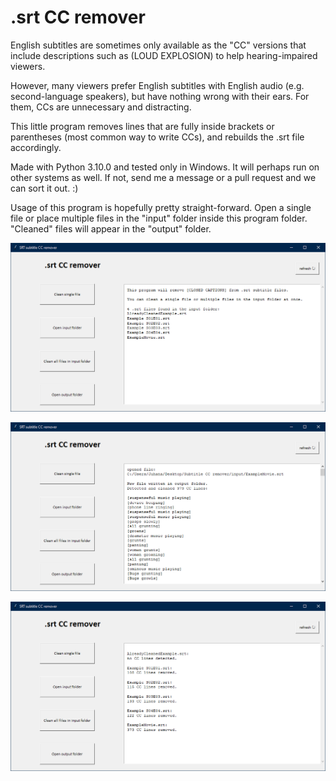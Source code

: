 # .srt CC remover
English subtitles are sometimes only available as the "CC" versions that include descriptions such as (LOUD EXPLOSION) to help hearing-impaired viewers. 

However, many viewers prefer English subtitles with English audio (e.g. second-language speakers), but have nothing wrong with their ears. For them, CCs are unnecessary and distracting.

This little program removes lines that are fully inside brackets or parentheses (most common way to write CCs), and rebuilds the .srt file accordingly.

Made with Python 3.10.0 and tested only in Windows. It will perhaps run on other systems as well. If not, send me a message or a pull request and we can sort it out. :)

Usage of this program is hopefully pretty straight-forward. Open a single file or place multiple files in the "input" folder inside this program folder. "Cleaned" files will appear in the "output" folder.

![screenshot](https://github.com/Byproduct/srt_cc_remover/blob/main/screenshots/ccremover1.png)

![screenshot](https://github.com/Byproduct/srt_cc_remover/blob/main/screenshots/ccremover2.png)

![screenshot](https://github.com/Byproduct/srt_cc_remover/blob/main/screenshots/ccremover3.png)
